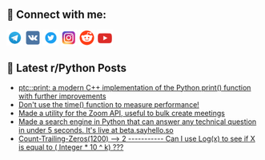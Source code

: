 ## 🔎 Connect with me:
[<img src="https://github.com/bullbesh/bullbesh/blob/main/images/Telegram.png" width="32" height="32" />](https://t.me/bullbesh)
[<img src="https://github.com/bullbesh/bullbesh/blob/main/images/VK.png" width="32" height="32" />](https://vk.com/bullbesh)
[<img src="https://github.com/bullbesh/bullbesh/blob/main/images/Twitter.png" width="32" height="32" />](https://twitter.com/bullbesh1)
[<img src="https://github.com/bullbesh/bullbesh/blob/main/images/Instagram.png" width="32" height="32" />](https://www.instagram.com/bullbesh)
[<img src="https://github.com/bullbesh/bullbesh/blob/main/images/Reddit.png" width="32" height="32" />](https://www.reddit.com/user/bullbesh)
[<img src="https://github.com/bullbesh/bullbesh/blob/main/images/YouTube.png" width="32" height="32" />](https://www.youtube.com/channel/UCtfjRs6uzgq5mfm8S06WTcg)

## 📕 Latest r/Python Posts
<!-- BLOG-POST-LIST:START -->
- [ptc::print: a modern C++ implementation of the Python print&lpar;&rpar; function with further improvements](https://www.reddit.com/r/Python/comments/x89ok8/ptcprint_a_modern_c_implementation_of_the_python/)
- [Don&#39;t use the time&lpar;&rpar; function to measure performance!](https://www.reddit.com/r/Python/comments/x89bk0/dont_use_the_time_function_to_measure_performance/)
- [Made a utility for the Zoom API, useful to bulk create meetings](https://www.reddit.com/r/Python/comments/x89bf5/made_a_utility_for_the_zoom_api_useful_to_bulk/)
- [Made a search engine in Python that can answer any technical question in under 5 seconds. It&#39;s live at beta.sayhello.so](https://www.reddit.com/r/Python/comments/x8929h/made_a_search_engine_in_python_that_can_answer/)
- [Count-Trailing-Zeros&lpar;1200&rpar; --&gt; 2 ----------- Can I use Log&lpar;x&rpar; to see if X is equal to &lpar; Integer * 10 ^ k&rpar; ???](https://www.reddit.com/r/Python/comments/x88ezd/counttrailingzeros1200_2_can_i_use_logx_to_see_if/)
<!-- BLOG-POST-LIST:END -->
